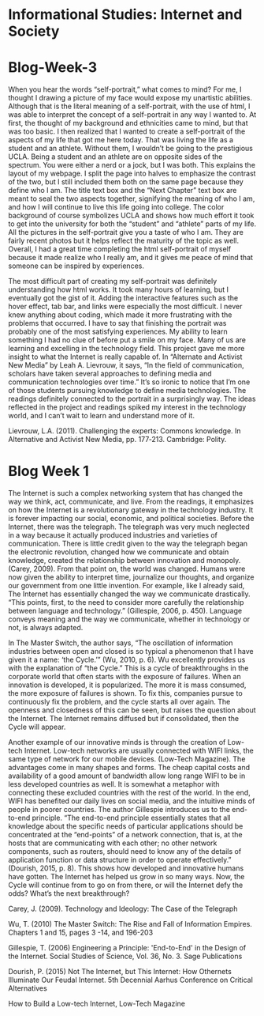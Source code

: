 # Informational Studies: Internet and Society

# Blog-Week-3

When you hear the words “self-portrait,” what comes to mind? For me, I thought I drawing a picture of my face would expose my unartistic abilities. Although that is the literal meaning of a self-portrait, with the use of html, I was able to interpret the concept of a self-portrait in any way I wanted to. At first, the thought of my background and ethnicities came to mind, but that was too basic. I then realized that I wanted to create a self-portrait of the aspects of my life that got me here today. That was living the life as a student and an athlete. Without them, I wouldn’t be going to the prestigious UCLA. Being a student and an athlete are on opposite sides of the spectrum. You were either a nerd or a jock, but I was both. This explains the layout of my webpage. I split the page into halves to emphasize the contrast of the two, but I still included them both on the same page because they define who I am. The title text box and the “Next Chapter” text box are meant to seal the two aspects together, signifying the meaning of who I am, and how I will continue to live this life going into college. The color background of course symbolizes UCLA and shows how much effort it took to get into the university for both the “student” and “athlete” parts of my life. All the pictures in the self-portrait give you a taste of who I am. They are fairly recent photos but it helps reflect the maturity of the topic as well. Overall, I had a great time completing the html self-portrait of myself because it made realize who I really am, and it gives me peace of mind that someone can be inspired by experiences.  

The most difficult part of creating my self-portrait was definitely understanding how html works. It took many hours of learning, but I eventually got the gist of it. Adding the interactive features such as the hover effect, tab bar, and links were especially the most difficult. I never knew anything about coding, which made it more frustrating with the problems that occurred. I have to say that finishing the portrait was probably one of the most satisfying experiences. My ability to learn something I had no clue of before put a smile on my face. Many of us are learning and excelling in the technology field. This project gave me more insight to what the Internet is really capable of. In “Alternate and Activist New Media” by Leah A. Lievrouw, it says, “In the field of communication, scholars have taken several approaches to defining media and communication technologies over time.” It’s so ironic to notice that I’m one of those students pursuing knowledge to define media technologies. The readings definitely connected to the portrait in a surprisingly way. The ideas reflected in the project and readings spiked my interest in the technology world, and I can’t wait to learn and understand more of it.

Lievrouw, L.A. (2011). Challenging the experts: Commons knowledge. In Alternative and Activist New Media, pp. 177‐213. Cambridge: Polity.

# Blog Week 1

The Internet is such a complex networking system that has changed the way we think, act, communicate, and live. From the readings, it emphasizes on how the Internet is a revolutionary gateway in the technology industry. It is forever impacting our social, economic, and political societies. Before the Internet, there was the telegraph. The telegraph was very much neglected in a way because it actually produced industries and varieties of communication. There is little credit given to the way the telegraph began the electronic revolution, changed how we communicate and obtain knowledge, created the relationship between innovation and monopoly. (Carey, 2009). From that point on, the world was changed. Humans were now given the ability to interpret time, journalize our thoughts, and organize our government from one little invention. For example, like I already said, The Internet has essentially changed the way we communicate drastically. “This points, first, to the need to consider more carefully the relationship between language and technology.” (Gillespie, 2006, p. 450). Language conveys meaning and the way we communicate, whether in technology or not, is always adapted.

In The Master Switch, the author says, “The oscillation of information industries between open and closed is so typical a phenomenon that I have given it a name: ‘the Cycle.’” (Wu, 2010, p. 6). Wu excellently provides us with the explanation of “the Cycle.” This is a cycle of breakthroughs in the corporate world that often starts with the exposure of failures. When an innovation is developed, it is popularized. The more it is mass consumed, the more exposure of failures is shown. To fix this, companies pursue to continuously fix the problem, and the cycle starts all over again. The openness and closedness of this can be seen, but raises the question about the Internet. The Internet remains diffused but if consolidated, then the Cycle will appear.

Another example of our innovative minds is through the creation of Low-tech Internet. Low-tech networks are usually connected with WIFI links, the same type of network for our mobile devices. (Low-Tech Magazine). The advantages come in many shapes and forms. The cheap capital costs and availability of a good amount of bandwidth allow long range WIFI to be in less developed countries as well. It is somewhat a metaphor with connecting these excluded countries with the rest of the world. In the end, WIFI has benefited our daily lives on social media, and the intuitive minds of people in poorer countries. The author Gillespie introduces us to the end-to-end principle. “The end-to-end principle essentially states that all knowledge about the specific needs of particular applications should be concentrated at the “end-points” of a network connection, that is, at the hosts that are communicating with each other; no other network components, such as routers, should need to know any of the details of application function or data structure in order to operate effectively.” (Dourish, 2015, p. 8). This shows how developed and innovative humans have gotten. The Internet has helped us grow in so many ways. Now, the Cycle will continue from to go on from there, or will the Internet defy the odds? What’s the next breakthrough?

Carey, J. (2009). Technology and Ideology: The Case of the Telegraph

Wu, T. (2010) The Master Switch: The Rise and Fall of Information Empires. Chapters 1 and 15, pages 3 -14, and 196-203

Gillespie, T. (2006) Engineering a Principle: 'End-to-End' in the Design of the Internet. Social Studies of Science, Vol. 36, No. 3. Sage Publications

Dourish, P. (2015) Not The Internet, but This Internet: How Othernets Illuminate Our Feudal Internet. 5th Decennial Aarhus Conference on Critical Alternatives

How to Build a Low-tech Internet, Low-Tech Magazine
